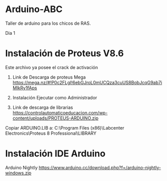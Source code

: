 # Arduino-ABC
Taller de arduino para los chicos de RAS.


Dia 1

# Instalación de Proteus V8.6 

Este archivo ya posee el crack de activación 
1. Link de Descarga de proteus Mega
https://mega.nz/#!P0c2FLgI!6ebGJroL0mUCQza3cuUS8BobJcqG9ab7iMlkRy1fAps

2. Instalación 
Ejecutar como Administrador

3. Link de descarga de librarias
https://controlautomaticoeducacion.com/wp-content/uploads/PROTEUS-ARDUINO.zip

Copiar ARDUINO.LIB a:
C:\Program Files (x86)\Labcenter Electronics\Proteus 8 Professional\LIBRARY


# Instalación IDE Arduino

Arduino Nightly
https://www.arduino.cc/download.php?f=/arduino-nightly-windows.zip
